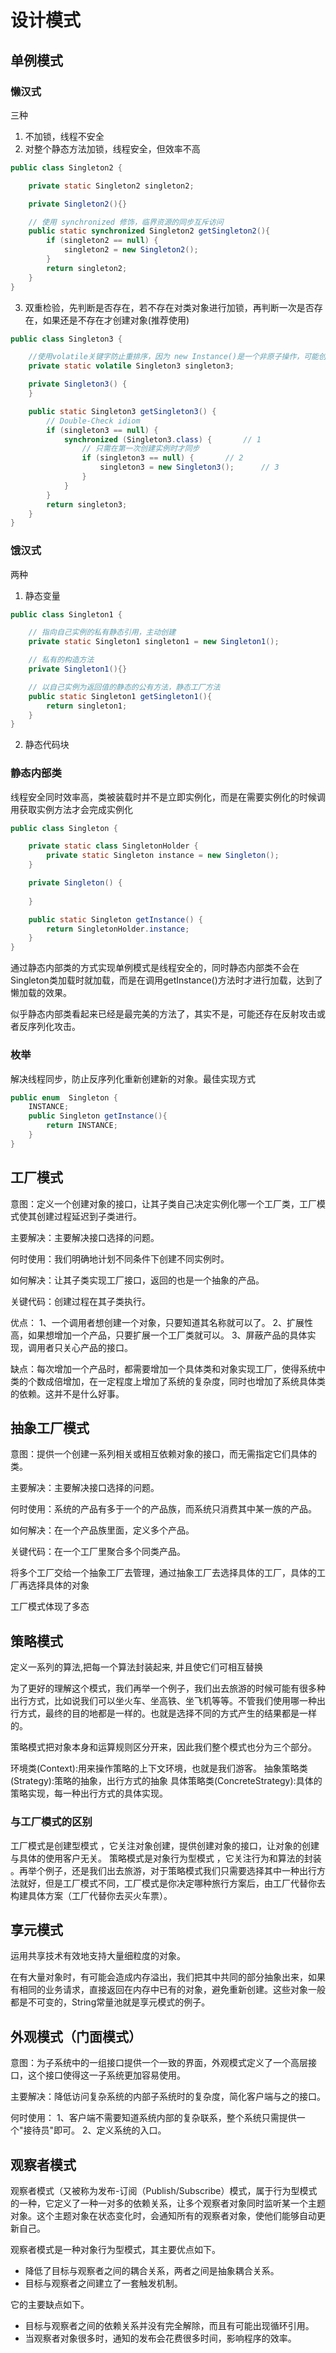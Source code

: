 # 设计模式
## 单例模式
### 懒汉式
三种
1. 不加锁，线程不安全
2. 对整个静态方法加锁，线程安全，但效率不高
```java
public class Singleton2 {

    private static Singleton2 singleton2;

    private Singleton2(){}

    // 使用 synchronized 修饰，临界资源的同步互斥访问
    public static synchronized Singleton2 getSingleton2(){
        if (singleton2 == null) {
            singleton2 = new Singleton2();
        }
        return singleton2;
    }
}
```
3. 双重检验，先判断是否存在，若不存在对类对象进行加锁，再判断一次是否存在，如果还是不存在才创建对象(推荐使用)
```java
public class Singleton3 {

    //使用volatile关键字防止重排序，因为 new Instance()是一个非原子操作，可能创建一个不完整的实例
    private static volatile Singleton3 singleton3;

    private Singleton3() {
    }

    public static Singleton3 getSingleton3() {
        // Double-Check idiom
        if (singleton3 == null) {
            synchronized (Singleton3.class) {       // 1
                // 只需在第一次创建实例时才同步
                if (singleton3 == null) {       // 2
                    singleton3 = new Singleton3();      // 3
                }
            }
        }
        return singleton3;
    }
}
```
### 饿汉式
两种
1. 静态变量
```java
public class Singleton1 {

    // 指向自己实例的私有静态引用，主动创建
    private static Singleton1 singleton1 = new Singleton1();

    // 私有的构造方法
    private Singleton1(){}

    // 以自己实例为返回值的静态的公有方法，静态工厂方法
    public static Singleton1 getSingleton1(){
        return singleton1;
    }
}
```
2. 静态代码块

### 静态内部类
线程安全同时效率高，类被装载时并不是立即实例化，而是在需要实例化的时候调用获取实例方法才会完成实例化
```java
public class Singleton {

    private static class SingletonHolder {
        private static Singleton instance = new Singleton();
    }

    private Singleton() {
        
    }

    public static Singleton getInstance() {
        return SingletonHolder.instance;
    }
}
```
通过静态内部类的方式实现单例模式是线程安全的，同时静态内部类不会在Singleton类加载时就加载，而是在调用getInstance()方法时才进行加载，达到了懒加载的效果。

似乎静态内部类看起来已经是最完美的方法了，其实不是，可能还存在反射攻击或者反序列化攻击。
### 枚举
解决线程同步，防止反序列化重新创建新的对象。最佳实现方式
```java
public enum  Singleton {
    INSTANCE;
    public Singleton getInstance(){
        return INSTANCE;
    }
}
```
## 工厂模式
意图：定义一个创建对象的接口，让其子类自己决定实例化哪一个工厂类，工厂模式使其创建过程延迟到子类进行。

主要解决：主要解决接口选择的问题。

何时使用：我们明确地计划不同条件下创建不同实例时。

如何解决：让其子类实现工厂接口，返回的也是一个抽象的产品。

关键代码：创建过程在其子类执行。

优点： 1、一个调用者想创建一个对象，只要知道其名称就可以了。 2、扩展性高，如果想增加一个产品，只要扩展一个工厂类就可以。 3、屏蔽产品的具体实现，调用者只关心产品的接口。

缺点：每次增加一个产品时，都需要增加一个具体类和对象实现工厂，使得系统中类的个数成倍增加，在一定程度上增加了系统的复杂度，同时也增加了系统具体类的依赖。这并不是什么好事。

## 抽象工厂模式
意图：提供一个创建一系列相关或相互依赖对象的接口，而无需指定它们具体的类。

主要解决：主要解决接口选择的问题。

何时使用：系统的产品有多于一个的产品族，而系统只消费其中某一族的产品。

如何解决：在一个产品族里面，定义多个产品。

关键代码：在一个工厂里聚合多个同类产品。

将多个工厂交给一个抽象工厂去管理，通过抽象工厂去选择具体的工厂，具体的工厂再选择具体的对象

工厂模式体现了多态

## 策略模式
定义一系列的算法,把每一个算法封装起来, 并且使它们可相互替换

为了更好的理解这个模式，我们再举一个例子，我们出去旅游的时候可能有很多种出行方式，比如说我们可以坐火车、坐高铁、坐飞机等等。不管我们使用哪一种出行方式，最终的目的地都是一样的。也就是选择不同的方式产生的结果都是一样的。

策略模式把对象本身和运算规则区分开来，因此我们整个模式也分为三个部分。

环境类(Context):用来操作策略的上下文环境，也就是我们游客。
抽象策略类(Strategy):策略的抽象，出行方式的抽象
具体策略类(ConcreteStrategy):具体的策略实现，每一种出行方式的具体实现。

### 与工厂模式的区别

工厂模式是创建型模式 ，它关注对象创建，提供创建对象的接口，让对象的创建与具体的使用客户无关。 策略模式是对象行为型模式 ，它关注行为和算法的封装 。再举个例子，还是我们出去旅游，对于策略模式我们只需要选择其中一种出行方法就好，但是工厂模式不同，工厂模式是你决定哪种旅行方案后，由工厂代替你去构建具体方案（工厂代替你去买火车票）。

## 享元模式
运用共享技术有效地支持大量细粒度的对象。

在有大量对象时，有可能会造成内存溢出，我们把其中共同的部分抽象出来，如果有相同的业务请求，直接返回在内存中已有的对象，避免重新创建。这些对象一般都是不可变的，String常量池就是享元模式的例子。

## 外观模式（门面模式）
意图：为子系统中的一组接口提供一个一致的界面，外观模式定义了一个高层接口，这个接口使得这一子系统更加容易使用。

主要解决：降低访问复杂系统的内部子系统时的复杂度，简化客户端与之的接口。

何时使用： 1、客户端不需要知道系统内部的复杂联系，整个系统只需提供一个"接待员"即可。 2、定义系统的入口。

## 观察者模式
观察者模式（又被称为发布-订阅（Publish/Subscribe）模式，属于行为型模式的一种，它定义了一种一对多的依赖关系，让多个观察者对象同时监听某一个主题对象。这个主题对象在状态变化时，会通知所有的观察者对象，使他们能够自动更新自己。

观察者模式是一种对象行为型模式，其主要优点如下。
* 降低了目标与观察者之间的耦合关系，两者之间是抽象耦合关系。
* 目标与观察者之间建立了一套触发机制。

它的主要缺点如下。
* 目标与观察者之间的依赖关系并没有完全解除，而且有可能出现循环引用。
* 当观察者对象很多时，通知的发布会花费很多时间，影响程序的效率。